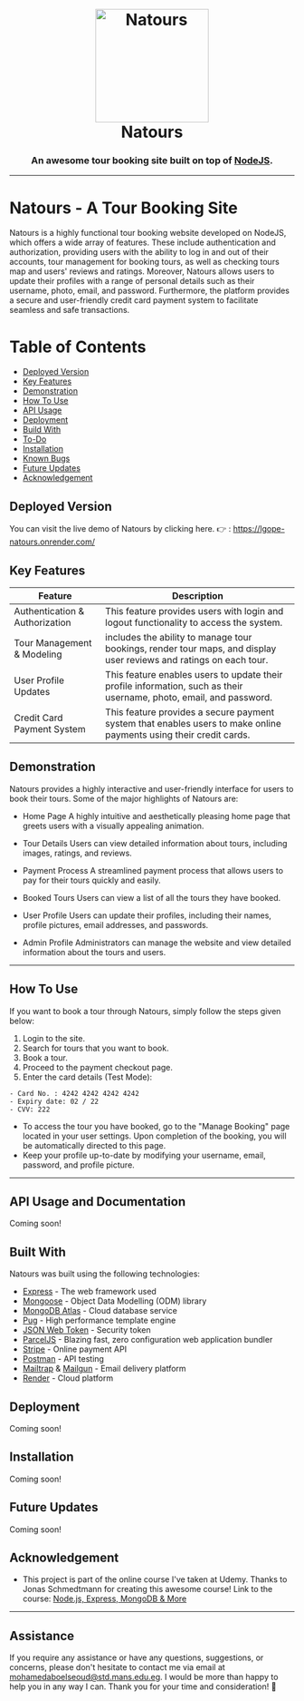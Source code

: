 <h1 align="center">
  <br>
  <a href="https://lakshman-natours.herokuapp.com/"><img src="https://github.com/lgope/Natours/blob/master/public/img/logo-green-round.png" alt="Natours" width="200"></a>
  <br>
  Natours
  <br>
</h1>

<h3 align="center">An awesome tour booking site built on top of <a href="https://nodejs.org/en/" target="_blank">NodeJS</a>.</h3>

---
# Natours - A Tour Booking Site
Natours is a highly functional tour booking website developed on NodeJS, which offers a wide array of features. These include authentication and authorization, providing users with the ability to log in and out of their accounts, tour management for booking tours, as well as checking tours map and users' reviews and ratings. Moreover, Natours allows users to update their profiles with a range of personal details such as their username, photo, email, and password. Furthermore, the platform provides a secure and user-friendly credit card payment system to facilitate seamless and safe transactions.


# Table of Contents
- <a href="#deployed-version">Deployed Version</a><br>
- <a href="#key-features">Key Features</a><br>
- <a href="#demonstration">Demonstration</a><br>
- <a href="#how-to-use">How To Use</a><br>
- <a href="#api-usage">API Usage</a><br>
- <a href="#deployment">Deployment</a><br>
- <a href="#build-with">Build With</a><br>
- <a href="#to-do">To-Do</a><br>
- <a href="#installation">Installation</a><br> 
- <a href="#known-bugs">Known Bugs</a><br>
- <a href="#future-updates">Future Updates</a><br> 
- <a href="#acknowledgement">Acknowledgement</a><br>

## Deployed Version
You can visit the live demo of Natours by clicking here. 👉 : https://lgope-natours.onrender.com/

## Key Features
| Feature                          | Description                                                                                                 |
|----------------------------------|------------------------------------------------------------------------------------------------------|
| Authentication & Authorization   | This feature provides users with login and logout functionality to access the system.                  |
| Tour Management & Modeling       | includes the ability to manage tour bookings, render tour maps, and display user reviews and ratings on each tour. |
| User Profile Updates             | This feature enables users to update their profile information, such as their username, photo, email, and password. |
| Credit Card Payment System       | This feature provides a secure payment system that enables users to make online payments using their credit cards. |


## Demonstration
Natours provides a highly interactive and user-friendly interface for users to book their tours. Some of the major highlights of Natours are:

- Home Page
A highly intuitive and aesthetically pleasing home page that greets users with a visually appealing animation.

- Tour Details
Users can view detailed information about tours, including images, ratings, and reviews.

- Payment Process
A streamlined payment process that allows users to pay for their tours quickly and easily.

- Booked Tours
Users can view a list of all the tours they have booked.

- User Profile
Users can update their profiles, including their names, profile pictures, email addresses, and passwords.

- Admin Profile
Administrators can manage the website and view detailed information about the tours and users.

---
## How To Use
If you want to book a tour through Natours, simply follow the steps given below:
1. Login to the site.
2. Search for tours that you want to book.
3. Book a tour.
4. Proceed to the payment checkout page.
5. Enter the card details (Test Mode):
  ```
  - Card No. : 4242 4242 4242 4242
  - Expiry date: 02 / 22
  - CVV: 222
  ```
* To access the tour you have booked, go to the "Manage Booking" page located in your user settings. Upon completion of the booking, you will be automatically directed to this page.
* Keep your profile up-to-date by modifying your username, email, password, and profile picture.
---

## API Usage and Documentation
Coming soon!

## Built With
Natours was built using the following technologies:
* [Express](http://expressjs.com/) - The web framework used
* [Mongoose](https://mongoosejs.com/) - Object Data Modelling (ODM) library
* [MongoDB Atlas](https://www.mongodb.com/cloud/atlas) - Cloud database service
* [Pug](https://pugjs.org/api/getting-started.html) - High performance template engine
* [JSON Web Token](https://jwt.io/) - Security token
* [ParcelJS](https://parceljs.org/) - Blazing fast, zero configuration web application bundler
* [Stripe](https://stripe.com/) - Online payment API
* [Postman](https://www.getpostman.com/) - API testing
* [Mailtrap](https://mailtrap.io/) & [Mailgun](https://www.mailgun.com/) - Email delivery platform
* [Render](https://render.com/) - Cloud platform

## Deployment
Coming soon!

## Installation
Coming soon!

## Future Updates
Coming soon!

## Acknowledgement
* This project is part of the online course I've taken at Udemy. Thanks to Jonas Schmedtmann for creating this awesome course! Link to the course: [Node.js, Express, MongoDB & More](https://www.udemy.com/course/nodejs-express-mongodb-bootcamp)

---
## Assistance
If you require any assistance or have any questions, suggestions, or concerns, please don't hesitate to contact me via email at mohamedaboelseoud@std.mans.edu.eg. I would be more than happy to help you in any way I can. Thank you for your time and consideration! 🙂
